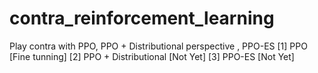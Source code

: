 # contra_reinforcement_learning
Play contra with PPO, PPO +  Distributional perspective , PPO-ES
[1] PPO  [Fine tunning]
[2] PPO + Distributional [Not Yet]
[3] PPO-ES [Not Yet]
